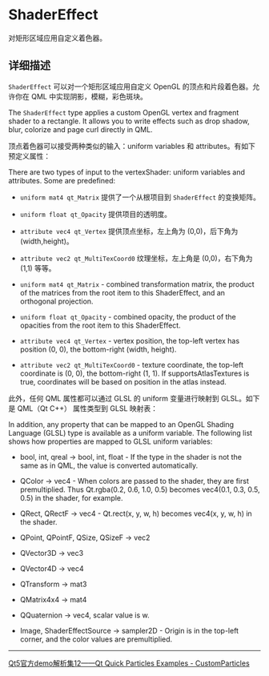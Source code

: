 # ShaderEffect 

对矩形区域应用自定义着色器。

## 详细描述

`ShaderEffect` 可以对一个矩形区域应用自定义 OpenGL 的顶点和片段着色器。允许你在 QML 中实现阴影，模糊，彩色斑块。

The `ShaderEffect` type applies a custom OpenGL vertex and fragment shader to a rectangle. It allows you to write effects such as drop shadow, blur, colorize and page curl directly in QML.

顶点着色器可以接受两种类似的输入：uniform variables 和 attributes。有如下预定义属性：

There are two types of input to the vertexShader: uniform variables and attributes. Some are predefined:

- `uniform mat4 qt_Matrix` 提供了一个从根项目到 `ShaderEffect` 的变换矩阵。

- `uniform float qt_Opacity` 提供项目的透明度。

- `attribute vec4 qt_Vertex` 提供顶点坐标，左上角为 (0,0)，后下角为 (width,height)。

- `attribute vec2 qt_MultiTexCoord0` 纹理坐标，左上角是 (0,0)，右下角为 (1,1) 等等。

- `uniform mat4 qt_Matrix` - combined transformation matrix, the product of the matrices from the root item to this ShaderEffect, and an orthogonal projection.

- `uniform float qt_Opacity` - combined opacity, the product of the opacities from the root item to this ShaderEffect.

- `attribute vec4 qt_Vertex` - vertex position, the top-left vertex has position (0, 0), the bottom-right (width, height).

- `attribute vec2 qt_MultiTexCoord0` - texture coordinate, the top-left coordinate is (0, 0), the bottom-right (1, 1). If supportsAtlasTextures is true, coordinates will be based on position in the atlas instead.


 此外，任何 QML 属性都可以通过 GLSL 的 uniform 变量进行映射到 GLSL。如下是 QML（Qt C++） 属性类型到 GLSL 映射表：

In addition, any property that can be mapped to an OpenGL Shading Language (GLSL) type is available as a uniform variable. The following list shows how properties are mapped to GLSL uniform variables:



- bool, int, qreal -> bool, int, float - If the type in the shader is not the same as in QML, the value is converted automatically.

- QColor -> vec4 - When colors are passed to the shader, they are first premultiplied. Thus Qt.rgba(0.2, 0.6, 1.0, 0.5) becomes vec4(0.1, 0.3, 0.5, 0.5) in the shader, for example.

- QRect, QRectF -> vec4 - Qt.rect(x, y, w, h) becomes vec4(x, y, w, h) in the shader.

- QPoint, QPointF, QSize, QSizeF -> vec2

- QVector3D -> vec3

- QVector4D -> vec4

- QTransform -> mat3

- QMatrix4x4 -> mat4

- QQuaternion -> vec4, scalar value is w.

- Image, ShaderEffectSource -> sampler2D - Origin is in the top-left corner, and the color values are premultiplied.

---

[Qt5官方demo解析集12——Qt Quick Particles Examples - CustomParticles](http://blog.csdn.net/cloud_castle/article/details/34950673)